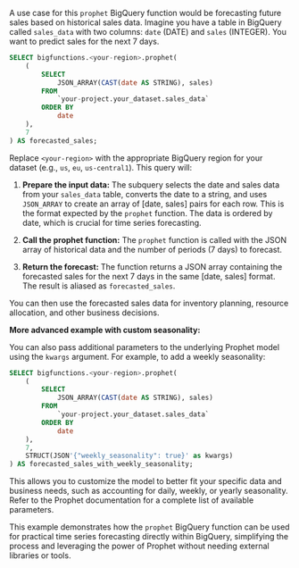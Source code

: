 A use case for this `prophet` BigQuery function would be forecasting future sales based on historical sales data. Imagine you have a table in BigQuery called `sales_data` with two columns: `date` (DATE) and `sales` (INTEGER).  You want to predict sales for the next 7 days.

```sql
SELECT bigfunctions.<your-region>.prophet(
    (
        SELECT
            JSON_ARRAY(CAST(date AS STRING), sales)
        FROM
            `your-project.your_dataset.sales_data`
        ORDER BY
            date
    ),
    7
) AS forecasted_sales;

```

Replace `<your-region>` with the appropriate BigQuery region for your dataset (e.g., `us`, `eu`, `us-central1`). This query will:

1. **Prepare the input data:** The subquery selects the date and sales data from your `sales_data` table, converts the date to a string, and uses `JSON_ARRAY` to create an array of [date, sales] pairs for each row. This is the format expected by the `prophet` function. The data is ordered by date, which is crucial for time series forecasting.

2. **Call the prophet function:** The `prophet` function is called with the JSON array of historical data and the number of periods (7 days) to forecast.

3. **Return the forecast:**  The function returns a JSON array containing the forecasted sales for the next 7 days in the same [date, sales] format.  The result is aliased as `forecasted_sales`.

You can then use the forecasted sales data for inventory planning, resource allocation, and other business decisions.


**More advanced example with custom seasonality:**

You can also pass additional parameters to the underlying Prophet model using the `kwargs` argument. For example, to add a weekly seasonality:

```sql
SELECT bigfunctions.<your-region>.prophet(
    (
        SELECT
            JSON_ARRAY(CAST(date AS STRING), sales)
        FROM
            `your-project.your_dataset.sales_data`
        ORDER BY
            date
    ),
    7,
    STRUCT(JSON'{"weekly_seasonality": true}' as kwargs)
) AS forecasted_sales_with_weekly_seasonality;
```

This allows you to customize the model to better fit your specific data and business needs, such as accounting for daily, weekly, or yearly seasonality. Refer to the Prophet documentation for a complete list of available parameters.


This example demonstrates how the `prophet` BigQuery function can be used for practical time series forecasting directly within BigQuery, simplifying the process and leveraging the power of Prophet without needing external libraries or tools.
